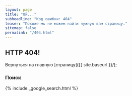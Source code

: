 ```yaml
---
layout: page
title: "Ой..."
subheadline: "Код ошибки: 404"
teaser: "Похоже мы не можем найти нужную вам страницу."
sitemap: false
permalink: "/404.html"
---
```

## HTTP 404!

Вернуться на главную [страницу]({{ site.baseurl }}/);  

### Поиск

{% include _google_search.html %}
